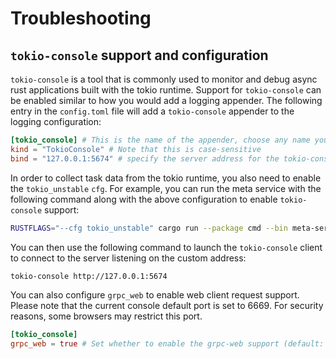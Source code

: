 # Troubleshooting

## `tokio-console` support and configuration

`tokio-console` is a tool that is commonly used to monitor and debug async rust applications built with the tokio runtime. Support for `tokio-console` can be enabled similar to how you would add a logging appender. The following entry in the `config.toml` file will add a `tokio-console` appender to the logging configuration:

```toml
[tokio_console] # This is the name of the appender, choose any name you like
kind = "TokioConsole" # Note that this is case-sensitive
bind = "127.0.0.1:5674" # specify the server address for the tokio-console server(default: 127.0.0.1:6669)
```

In order to collect task data from the tokio runtime, you also need to enable the `tokio_unstable` `cfg`. For example, you can run the meta service with the following command along with the above configuration to enable `tokio-console` support:

```bash
RUSTFLAGS="--cfg tokio_unstable" cargo run --package cmd --bin meta-service
```

You can then use the following command to launch the `tokio-console` client to connect to the server listening on the custom address:

```bash
tokio-console http://127.0.0.1:5674
```

You can also configure `grpc_web` to enable web client request support. Please note that the current console default port is set to 6669. For security reasons, some browsers may restrict this port.

```toml
[tokio_console]
grpc_web = true # Set whether to enable the grpc-web support (default: false)
```

